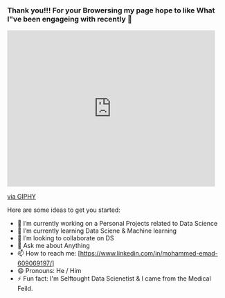 ### Thank you!!! For your Browersing my page hope to like What I"ve been engageing with recently  👋

<iframe src="https://giphy.com/embed/4FQMuOKR6zQRO" width="480" height="360" frameBorder="0" class="giphy-embed" allowFullScreen></iframe><p><a href="https://giphy.com/gifs/web-shittyreactiongifs-4FQMuOKR6zQRO">via GIPHY</a></p>

Here are some ideas to get you started:

- 🔭 I’m currently working on a Personal Projects related to Data Science
- 🌱 I’m currently learning Data Sciene & Machine learning 
- 👯 I’m looking to collaborate on DS
- 💬 Ask me about Anything 
- 📫 How to reach me: [https://www.linkedin.com/in/mohammed-emad-609069197/]
- 😄 Pronouns: He / Him
- ⚡ Fun fact: I'm Selftought Data Scienetist & I came from the Medical Feild.
